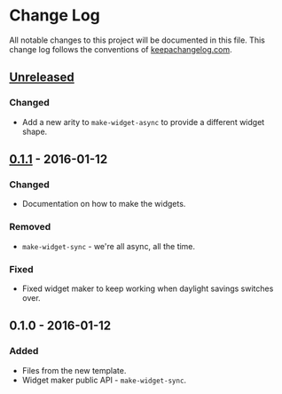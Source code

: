 # Change Log
All notable changes to this project will be documented in this file. This change log follows the conventions of [keepachangelog.com](http://keepachangelog.com/).

## [Unreleased][unreleased]
### Changed
- Add a new arity to `make-widget-async` to provide a different widget shape.

## [0.1.1] - 2016-01-12
### Changed
- Documentation on how to make the widgets.

### Removed
- `make-widget-sync` - we're all async, all the time.

### Fixed
- Fixed widget maker to keep working when daylight savings switches over.

## 0.1.0 - 2016-01-12
### Added
- Files from the new template.
- Widget maker public API - `make-widget-sync`.

[unreleased]: https://github.com/your-name/clshow/compare/0.1.1...HEAD
[0.1.1]: https://github.com/your-name/clshow/compare/0.1.0...0.1.1
